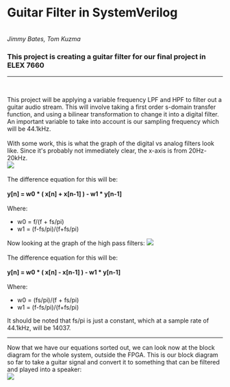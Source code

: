 <h1> Guitar Filter in SystemVerilog </h1>
<br>
<i> Jimmy Bates, Tom Kuzma</i>
<h3> This project is creating a guitar filter for our final project in ELEX 7660 </h3><hr /><br>

This project will be applying a variable frequency LPF and HPF to filter out a guitar audio stream. This will involve taking a first order s-domain transfer function, and using a bilinear transformation to change it into a digital filter. An important variable to take into account is our sampling frequency which will be 44.1kHz.<br><br>
With some work, this is what the graph of the digital vs analog filters look like. Since it's probably not immediately clear, the x-axis is from 20Hz-20kHz.<br>
<img src="https://i.imgur.com/uqeMbO5.jpg">
<br><br>The difference equation for this will be:
<br><br><b>y[n] = w0 * ( x[n] + x[n-1] ) - w1 * y[n-1] </b><br><br>Where:<ul><li>w0 = f/(f + fs/pi)</li><li>w1 = (f-fs/pi)/(f+fs/pi)</li></ul><p>
Now looking at the graph of the high pass filters:
<img src="https://i.imgur.com/Q1w5HoT.jpg">
<br><br>The difference equation for this will be:
<br><br><b>y[n] = w0 * ( x[n] - x[n-1] ) - w1 * y[n-1] </b><br><br>Where:<ul><li>w0 = (fs/pi)/(f + fs/pi)</li><li>w1 = (f-fs/pi)/(f+fs/pi)</li></ul><p>
It should be noted that fs/pi is just a constant, which at a sample rate of 44.1kHz, will be 14037.
<hr />
Now that we have our equations sorted out, we can look now at the block diagram for the whole system, outside the FPGA. This is our block diagram so far to take a guitar signal and convert it to something that can be filtered and played into a speaker:<br><img src="https://i.imgur.com/pBctK4J.png">
